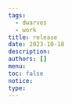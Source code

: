 ```yaml
---
tags:
  - dwarves
  - work
title: release
date: 2023-10-18
description: 
authors: []
menu: 
toc: false
notice: 
type:
---
```


